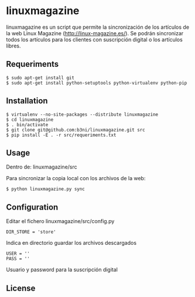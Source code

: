 # linuxmagazine

linuxmagazine es un script que permite la sincronización de los artículos de la web Linux Magazine (http://linux-magazine.es/).
Se podrán sincronizar todos los artículos para los clientes con suscripción digital o los artículos libres.

## Requeriments

	$ sudo apt-get install git
	$ sudo apt-get install python-setuptools python-virtualenv python-pip

## Installation

	$ virtualenv --no-site-packages --distribute linuxmagazine
	$ cd linuxmagazine
	$ . bin/activate
	$ git clone git@github.com:b3ni/linuxmagazine.git src
	$ pip install -E . -r src/requeriments.txt

## Usage

Dentro de: linuxmagazine/src

Para sincronizar la copia local con los archivos de la web:

	$ python linuxmagazine.py sync

## Configuration

Editar el fichero linuxmagazine/src/config.py

	DIR_STORE = 'store'

Indica en directorio guardar los archivos descargados

	USER = ''
	PASS = ''

Usuario y password para la suscripción digital

## License
